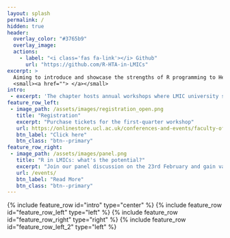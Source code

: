 ```yaml
---
layout: splash
permalink: /
hidden: true
header:
  overlay_color: "#3765b9"
  overlay_image:
  actions:
    - label: "<i class='fas fa-link'></i> Github"
      url: "https://github.com/R-HTA-in-LMICs"
excerpt: >
  Aiming to introduce and showcase the strengths of R programming to Health Technology Assessment analysts and health institutions in LMICs <br />
  <small><a href=""> </a></small>
intro:
 - excerpt: 'The chapter hosts annual workshops where LMIC university students and members of partnership organisations are encouraged to present and learn a wide range of R related public health analyses'
feature_row_left:
 - image_path: /assets/images/registration_open.png
   title: "Registration"
   excerpt: "Purchase tickets for the first-quarter workshop"
   url: https://onlinestore.ucl.ac.uk/conferences-and-events/faculty-of-mathematical-physical-sciences-c06/department-of-statistical-science-f61/f61-workshop-r-for-health-technology-assessment-in-lmics
   btn_label: "Click here"
   btn_class: "btn--primary"
feature_row_right:
 - image_path: /assets/images/panel.png
   title: "R in LMICs: what's the potential?"
   excerpt: "Join our panel discussion on the 23rd February and gain valuable insight from our HTA experts, [Prof Gianluca Baio](https://r-hta.org/authors/gianluca-baio/), [Dr Howard Thom](https://r-hta.org/authors/howard-thom/), [Dr Fernando Escudero](https://r-hta.org/authors/fernando-alarid-escudero/), and [Dr Lucy Cunamma](https://southafrica.inspiringfifty.org/lucy-cunnama), debating the potential advantages and pitfalls of R in LMIC contexts."
   url: /events/
   btn_label: "Read More"
   btn_class: "btn--primary"
---
```

{% include feature_row id="intro" type="center" %}
{% include feature_row id="feature_row_left" type="left" %}
{% include feature_row id="feature_row_right" type="right" %}
{% include feature_row id="feature_row_left_2" type="left" %}